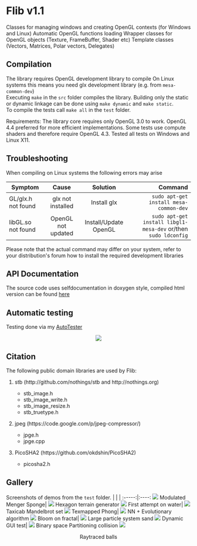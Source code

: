 # Flib v1.1
Classes for managing windows and creating OpenGL contexts (for Windows and Linux)
Automatic OpenGL functions loading
Wrapper classes for OpenGL objects (Texture, FrameBuffer, Shader etc)
Template classes (Vectors, Matrices, Polar vectors, Delegates)

## Compilation

The library requires OpenGL development library to compile
On Linux systems this means you need glx development library (e.g. from `mesa-common-dev`) \
Executing `make` in the `src` folder compiles the library.
Building only the static or dynamic linkage can be done using `make dynamic` and `make static`. \
To compile the tests call `make all` in the `test` folder.

Requirements: The library core requires only OpenGL 3.0 to work. OpenGL 4.4 preferred for more efficient implementations. Some tests use compute shaders and therefore require OpenGL 4.3. Tested all tests on Windows and Linux X11.

## Troubleshooting

When compiling on Linux systems the following errors may arise

| Symptom | Cause | Solution | Command |
| ------- |:-----:|:--------:| -------:|
| GL/glx.h not found | glx not installed | Install glx | `sudo apt-get install mesa-common-dev` |
| libGL.so not found | OpenGL not updated | Install/Update OpenGL | `sudo apt-get install libgl1-mesa-dev` or/then `sudo ldconfig` |

Please note that the actual command may differ on your system,
refer to your distribution's forum how to install the required
development libraries

## API Documentation

The source code uses selfdocumentation in doxygen style, compiled html version can be found [here](http://makom789.web.elte.hu/docs/index.html)
## Automatic testing
Testing done via my [AutoTester](https://github.com/Frontier789/AutoTester)
<p align="center"><img src="https://raw.githubusercontent.com/Frontier789/AutoTester/master/result.png"/></p>

## Citation
The following public domain libraries are used by Flib:
<ol>
	<li>
		<p>stb (http://github.com/nothings/stb and http://nothings.org)</p>
		<ul type="*">
			<li>stb_image.h</li>
		</ul>
		<ul type="*">
			<li>stb_image_write.h</li>
		</ul>
		<ul type="*">
			<li>stb_image_resize.h</li>
		</ul>
		<ul type="*">
			<li>stb_truetype.h</li>
		</ul>
	</li>
	<li>
		<p>jpeg (https://code.google.com/p/jpeg-compressor/)</p>
		<ul type="*">
			<li>jpge.h</li>
			<li>jpge.cpp</li>
		</ul>
	</li>
	<li>
		<p>PicoSHA2 (https://github.com/okdshin/PicoSHA2)</p>
		<ul type="*">
			<li>picosha2.h</li>
		</ul>
	</li>
</ol>

## Gallery
Screenshots of demos from the `test` folder.
|               |               |
:-----:|:----:
![](screenshots/frac1.png) Modulated Menger Sponge| ![](screenshots/hexgen.png) Hexagon terrain generator
![](screenshots/early_water.png) First attempt on water| ![](screenshots/mandelbrot.png) Taxicab Mandelbrot set 
![](screenshots/brick.png) Texmapped Phong| ![](screenshots/ant.png) NN + Evolutionary algorithm
![](screenshots/tetRot.png) Bloom on fractal| ![](screenshots/sand2.png) Large particle system sand
![](screenshots/gui.png) Dynamic GUI test| ![](screenshots/bsp.png) Binary space Partitioning collision
![](screenshots/ball.png)
<center>
Raytraced balls
</center>